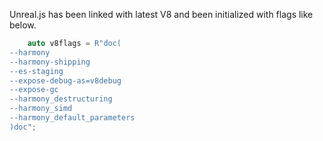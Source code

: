 Unreal.js has been linked with latest V8 and been initialized with flags like below.

```cpp
    auto v8flags = R"doc(
--harmony 
--harmony-shipping 
--es-staging 
--expose-debug-as=v8debug 
--expose-gc 
--harmony_destructuring 
--harmony_simd 
--harmony_default_parameters
)doc";
```